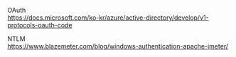 OAuth  
https://docs.microsoft.com/ko-kr/azure/active-directory/develop/v1-protocols-oauth-code   

NTLM  
https://www.blazemeter.com/blog/windows-authentication-apache-jmeter/  
